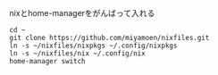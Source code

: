 nixとhome-managerをがんばって入れる

```
cd ~
git clone https://github.com/miyamoen/nixfiles.git
ln -s ~/nixfiles/nixpkgs ~/.config/nixpkgs
ln -s ~/nixfiles/nix ~/.config/nix
home-manager switch
```